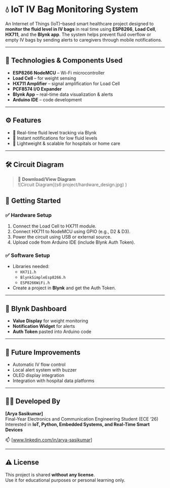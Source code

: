 # 💧 IoT IV Bag Monitoring System

An Internet of Things (IoT)–based smart healthcare project designed to **monitor the fluid level in IV bags** in real time using **ESP8266**, **Load Cell**, **HX711**, and the **Blynk app**. The system helps prevent fluid overflow or empty IV bags by sending alerts to caregivers through mobile notifications.

---

## 🔧 Technologies & Components Used

- **ESP8266 NodeMCU** – Wi-Fi microcontroller
- **Load Cell** – for weight sensing
- **HX711 Amplifier** – signal amplification for Load Cell
- **PCF8574 I/O Expander** 
- **Blynk App** – real-time data visualization & alerts
- **Arduino IDE** – code development 

---

## ⚙️ Features

- 📶 Real-time fluid level tracking via Blynk
- 🔔 Instant notifications for low fluid levels
- 🧠 Lightweight & scalable for hospitals or home care

---

## 🛠️ Circuit Diagram

> 🔽 **Download/View Diagram**  
> ![Circuit Diagram](s6 project/hardware_design.jpg)
)  
> 

## 🚀 Getting Started

### ✅ Hardware Setup
1. Connect the Load Cell to HX711 module.
2. Connect HX711 to NodeMCU using GPIO (e.g., D2 & D3).
3. Power the circuit using USB or external source.
4. Upload code from Arduino IDE (include Blynk Auth Token).

### ✅ Software Setup
- Libraries needed:
  - `HX711.h`
  - `BlynkSimpleEsp8266.h`
  - `ESP8266WiFi.h`
- Create a project in **Blynk** and get the Auth Token.

---

## 📲 Blynk Dashboard

- **Value Display** for weight monitoring
- **Notification Widget** for alerts
- **Auth Token** pasted into Arduino code

---

## 🌱 Future Improvements

- Automatic IV flow control
- Local alert system with buzzer
- OLED display integration
- Integration with hospital data platforms

---

## 👨‍💻 Developed By

**[Arya Sasikumar]**  
Final-Year Electronics and Communication Engineering Student (ECE ‘26)  
Interested in **IoT, Python, Embedded Systems, and Real-Time Smart Devices**

📫 [www.linkedin.com/in/arya-sasikumar]

---

## ⚠️ License

This project is shared **without any license**.  
Use it for educational purposes or personal learning only.  
